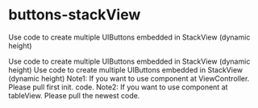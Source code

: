 # buttons-stackView
Use code to create multiple UIButtons embedded in StackView (dynamic height)

Use code to create multiple UIButtons embedded in StackView (dynamic height)
Use code to create multiple UIButtons embedded in StackView (dynamic height)
Note1: If you want to use component at ViewController. Please pull first init. code.
Note2: If you want to use component at tableView. Please pull the newest code.
